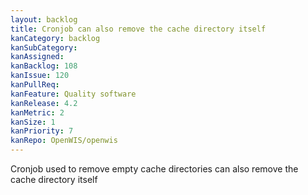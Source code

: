 ```yaml
---
layout: backlog
title: Cronjob can also remove the cache directory itself
kanCategory: backlog
kanSubCategory:
kanAssigned:
kanBacklog: 108
kanIssue: 120
kanPullReq:
kanFeature: Quality software
kanRelease: 4.2
kanMetric: 2
kanSize: 1
kanPriority: 7
kanRepo: OpenWIS/openwis
---
```

Cronjob used to remove empty cache directories can also remove the cache directory itself
